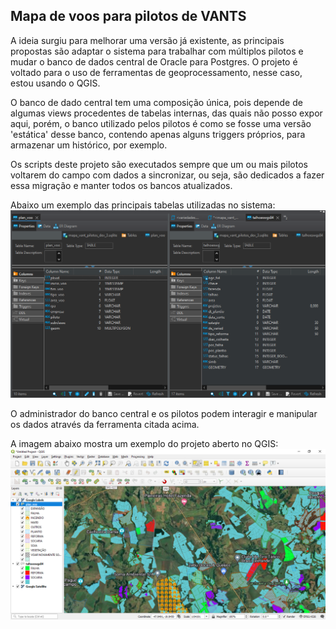 ## Mapa de voos para pilotos de VANTS

A ideia surgiu para melhorar uma versão já existente, as principais propostas são adaptar o sistema para trabalhar com
múltiplos pilotos e mudar o banco de dados central de Oracle para Postgres. O projeto é voltado para o uso de
ferramentas de geoprocessamento, nesse caso, estou usando o QGIS.

O banco de dado central tem uma composição única, pois depende de algumas views procedentes de tabelas internas, das
quais não posso expor aqui, porém, o banco utilizado pelos pilotos é como se fosse uma versão 'estática'
desse banco, contendo apenas alguns triggers próprios, para armazenar um histórico, por exemplo.

Os scripts deste projeto são executados sempre que um ou mais pilotos voltarem do campo com dados a sincronizar, ou seja,
são dedicados a fazer essa migração e manter todos os bancos atualizados.

Abaixo um exemplo das principais tabelas utilizadas no sistema:
![tabela](tabelas_banco_exemplo.png)

O administrador do banco central e os pilotos podem interagir e manipular os dados através da ferramenta citada acima.

A imagem abaixo mostra um exemplo do projeto aberto no QGIS:
![Mapa no QGIS](mapa_vant_projeto.png)